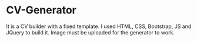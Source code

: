 # CV-Generator
It is a CV builder with a fixed template. I used HTML, CSS, Bootstrap, JS and JQuery to build it.
Image must be uploaded for the generator to work.
